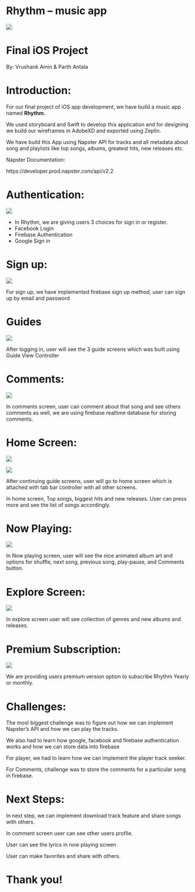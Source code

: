 # Rhythm – music app


![](img/Group1_Milestone50.png)


# Final iOS Project
By: Vrushank Amin & Parth Antala

# Introduction:

For our final project of iOS app development\, we have build a music app named  __Rhythm\.__

We used storyboard and Swift to develop this application and for designing we build our wireframes in AdobeXD and exported using Zeplin\.

We have build this App using Napster API for tracks and all metadata about song and playlists like top songs\, albums\, greatest hits\, new releases etc\.

Napster Documentation:

https://developer\.prod\.napster\.com/api/v2\.2

# Authentication:

![](img/Group1_Milestone51.png)

* In Rhythm\, we are giving users 3 choices for sign in or register\.
* Facebook Login
* Firebase Authentication
* Google Sign in

# Sign up:

![](img/Group1_Milestone52.png)

For sign up\, we have implemented firebase sign up method\, user can sign up by email and password

# Guides

![](img/Group1_Milestone53.png)

After logging in\, user will see the 3 guide screens which was built using Guide View Controller

# Comments:

![](img/Group1_Milestone54.png)

In comments screen\, user can comment about that song and see others comments as well\, we are using firebase realtime database for storing comments\.

# Home Screen:

![](img/Group1_Milestone55.png)

![](img/Group1_Milestone56.png)

After continuing guide screens\, user will go to home screen which is attached with tab bar controller with all other screens\.

In home screen\, Top songs\, biggest hits and new releases\. User can press more and see the list of songs accordingly\.

# Now Playing:

![](img/Group1_Milestone57.png)

In Now playing screen\, user will see the nice animated album art and options for shuffle\, next song\, previous song\, play\-pause\, and Comments button\.

# Explore Screen:

![](img/Group1_Milestone58.png)

In explore screen user will see collection of genres and new albums and releases\.

# Premium Subscription:

![](img/Group1_Milestone59.png)

We are providing users premium version option to subscribe Rhythm Yearly or monthly\.

# Challenges:

The most biggest challenge was to figure out how we can implement Napster’s API and how we can play the tracks\.

We also had to learn how google\, facebook and firebase authentication works and how we can store data into firebase

For player\, we had to learn how we can implement the player track seeker\.

For Comments\, challenge was to store the comments for a particular song in firebase\.

# Next Steps:

In next step\, we can implement download track feature and share songs with others\.

In comment screen user can see other users profile\.

User can see the lyrics in now playing screen

User can make favorites and share with others\.

# Thank you!

